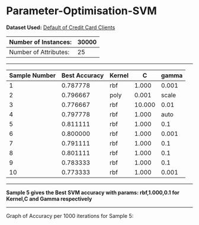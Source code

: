 # Parameter-Optimisation-SVM


**Dataset Used:** [Default of Credit Card Clients](https://archive.ics.uci.edu/ml/datasets/default+of+credit+card+clients)

| Number of Instances:  | 30000  |
|-----------------------|--------|
| Number of Attributes: | 25     |

---
 
 | Sample Number | Best Accuracy | Kernel | C  | gamma |
|----------|---------------|--------|-----|-------|
| 1        | 0.787778       | rbf    | 1.000 | 0.001   |
| 2        | 0.796667        |  poly    | 0.001 | scale   |
| 3        | 0.776667        | rbf    | 10.000 | 0.01   |
| 4        | 0.797778        | rbf    | 1.000 | auto   |
| 5        | 0.811111        | rbf    | 1.000 | 0.1   |
| 6        | 0.800000        | rbf    | 1.000 | 0.001  |
| 7        | 0.791111        | rbf    | 1.000 | 0.1   |
| 8        | 0.801111        | rbf    | 1.000 | 0.1   |
| 9        | 0.783333        | rbf    | 1.000 | 0.1   |
| 10       | 0.773333        | rbf    | 1.000 | 0.001 |

---

**Sample 5 gives the Best SVM accuracy with params: rbf,1.000,0.1 for Kernel,C and Gamma respectively**

---

Graph of Accuracy per 1000 iterations for Sample 5:

